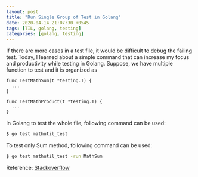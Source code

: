 ```yaml
---
layout: post
title: "Run Single Group of Test in Golang"
date: 2020-04-14 21:07:30 +0545
tags: [TIL, golang, testing]
categories: [golang, testing]
---
```


If there are more cases in a test file, it would be difficult to debug the failing test. Today, I learned about a simple command that can increase my focus and productivity while testing in Golang. Suppose, we have multiple function to test and it is organized as

```golang
func TestMathSum(t *testing.T) {
  ...
}

func TestMathProduct(t *testing.T) {
  ...
}
```

In Golang to test the whole file, following command can be used:

```bash
$ go test mathutil_test
```

To test only Sum method, following command can be used:

```bash
$ go test mathutil_test -run MathSum
```

Reference:
[Stackoverflow](https://stackoverflow.com/questions/48465080/how-do-i-run-specific-golang-test-using-go-test-run)